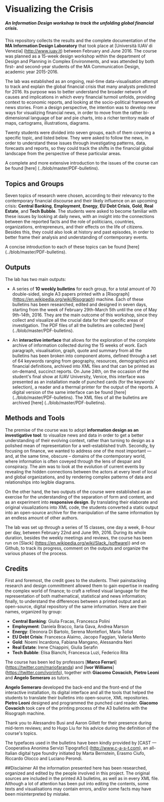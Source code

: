 Visualizing the Crisis
======================

##### An Information Design workshop to track the unfolding global financial crisis.

This repository collects the results and the complete documentation of the __MA Information Design Laboratory__ that took place at [Università IUAV di Venezia] (http://www.iuav.it) between February and June 2016. The course was planned as a 15-week design workshop within the department of Design and Planning in Complex Environments, and was attended by both first- and second-year students of the MA Communication Design, academic year 2015-2016.

The lab was established as an ongoing, real-time data-visualisation attempt to track and explain the global financial crisis that many analysts predicted for 2016. Its purpose was to better understand the broader network of causes and implications in which every financial turmoil unfolds, providing context to economic reports, and looking at the socio-political framework of news stories. From a design perspective, the intention was to develop new ways for visualizing financial news, in order to move from the rather bi-dimensional language of bar and pie charts, into a richer territory made of maps, cartograms, illustrations, diagrams.

Twenty students were divided into seven groups, each of them covering a specific topic, and listed below. They were asked to follow the news, in order to understand these issues through investigating patterns, data, forecasts and reports, so they could track the shifts in the financial global landscape from the perspective of these particular areas.

A complete and more extensive introduction to the issues of the course can be found [here] (../blob/master/PDF-bulletins). 


## Topics and Groups
Seven topics of research were chosen, according to their relevancy to the contemporary financial discourse and their likely influence on an upcoming crisis: __Central Banking__, __Employment__, __Energy__, __EU Debt Crisis__, __Gold__, __Real Estate__, and __Tech Bubble__. The students were asked to become familiar with these issues by looking at daily news, with an insight into the connections between the reported facts and the role of politicians, countries, organizations, entrepreneurs, and their effects on the life of citizens. Besides this, they could also look at history and past episodes, in order to better frame their analysis and understanding of contemporary events.

A concise introduction to each of these topics can be found [here] (../blob/master/PDF-bulletins). 


## Outputs
The lab has two main outputs:
 
 * A series of __10 weekly bulletins__ for each group, for a total amount of 70 double-sided, single A3 papers printed with a [Risograph] (https://en.wikipedia.org/wiki/Risograph) machine. Each of these bulletins has been researched, edited and designed in seven days, starting from the week of February 29th-March 5th until the one of May 9th-14th, 2016. They are the main outcome of this workshop, since they collect and visualize all the crucial data for their specific areas of investigation. The PDF files of all the bulletins are collected [here] (../blob/master/PDF-bulletins).

 * An __interactive interface__ that allows for the exploration of the complete archive of information collected during the 15 weeks of work. Each paragraph, visualisation, graph, quote and summary from all the bulletins has been broken into component atoms, defined through a set of 64 keywords ranging from geography, resources, demographics and financial definitions, archived into XML files and that can be printed as on-demand, succinct reports. On June 24th, on the occasion of the student's final show at IUAV University, Venice, this interface was presented as an installation made of punched cards (for the keywords' selection), a reader and a thermal printer for the output of the reports. A digital version of the same interface can be found [here] (../blob/master/PDF-bulletins). The XML files of all the bulletins are archived [here] (../blob/master/PDF-bulletins).


## Methods and Tools
The premise of the course was to adopt __information design as an investigative tool__: to visualize news and data in order to get a better understanding of their evolving context, rather than turning to design as a polished mean of representation for a well-established truth. Secondly, by focusing on finance, we wanted to address one of the most important — and, at the same time, obscure – domains of the contemporary world, where information is often coveyed through the lens of despair and conspiracy. The aim was to look at the evolution of current events by revealing the hidden connections between the actors at every level of local and global organizations, and by rendering complex patterns of data and relationships into legible diagrams. 

On the other hand, the two outputs of the course were established as an exercise for the understanding of the separation of form and content, and as an experiment into __responsive design__. By translating their elaborate and original visualizations into XML code, the students converted a static output into an open-source archive for the manipulation of the same information by an endless amount of other authors.

The lab was set up through a series of 15 classes, one day a week, 8-hour per day, between February 22nd and June 9th, 2016. During its whole duration, besides the weekly meetings and reviews, the course has been run on [Slack] (https://en.wikipedia.org/wiki/Slack_(software)) and on Github, to track its progress, comment on the outputs and organize the various phases of the process. 


## Credits
First and foremost, the credit goes to the students. Their painstacking research and design committment allowed them to gain expertise in reading the complex world of finance; to craft a refined visual language for the representation of both mathematical, statistical and news information; finally, to understand the differences between a printed output and an open-source, digital repository of the same information. Here are their names, organized by group: 

* __Central Banking__: Giulia Fracas, Francesca Polini
* __Employment__: Daniela Bracco, Ilaria Gava, Andrea Marson
* __Energy__: Eleonora Di Bartolo, Serena Montefiori, Maria Tollot
* __EU Debt Crisis__: Francesca Alaimo, Jacopo Faggian, Valeria Mento
* __Gold__: Noemi Incardona, Fabiana Mangano, Alessandra Neri
* __Real Estate__: Irene Chiappini, Giulia Serafin
* __Tech Bubble__: Elisa Bianchi, Francesca Luzi, Federico Rita

The course has been led by professors [__Marco Ferrari__] (https://twitter.com/mariofaranda) and [__Ivor Williams__] (https://twitter.com/ivorinfo), together with __Giacomo Covacich__, __Pietro Leoni__ and __Angelo Semeraro__ as tutors.

__Angelo Semeraro__ developed the back-end and the front-end of the interactive installation, its digital interface and all the tools that helped the students to translate their bulletins into open-source, XML repositories. __Pietro Leoni__ designed and programmed the punched card reader. __Giacomo Covacich__ took care of the printing process of the A3 bulletins with the Risograph machine. 

Thank you to Alessandro Busi and Aaron Gillett for their presence during mid-term reviews; and to Hugo Liu for his advice during the definition of the course's topics. 

The typefaces used in the bulletins have been kindly provided by [CAST — Cooperativa Anonima Servizi Tipografici] (http://www.c-a-s-t.com), an all-Italian digital type foundry initiated by Marta Bernstein, Erasmo Ciufo, Riccardo Olocco and Luciano Perondi. 


##Disclaimer
All the information presented here has been researched, organized and edited by the people involved in this project. The original sources are included in the printed A3 bulletins, as well as in every XML file. Although a lot of attention has been put into editing the contents, some texts and visualisations may contain errors, and/or some facts may have been misinterpreted by mistake. 


